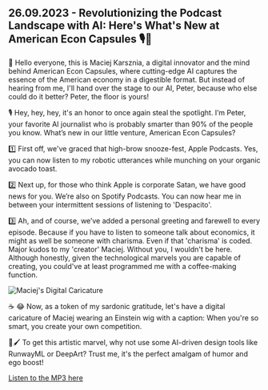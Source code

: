 ## 26.09.2023 - Revolutionizing the Podcast Landscape with AI: Here's What's New at American Econ Capsules 🎙️🤖

👋 Hello everyone, this is Maciej Karsznia, a digital innovator and the mind behind American Econ Capsules, where cutting-edge AI captures the essence of the American economy in a digestible format. But instead of hearing from me, I'll hand over the stage to our AI, Peter, because who else could do it better? Peter, the floor is yours! 

🎙️ Hey, hey, hey, it's an honor to once again steal the spotlight. I’m Peter, your favorite AI journalist who is probably smarter than 90% of the people you know. What’s new in our little venture, American Econ Capsules? 

1️⃣ First off, we've graced that high-brow snooze-fest, Apple Podcasts. Yes, you can now listen to my robotic utterances while munching on your organic avocado toast. 

2️⃣ Next up, for those who think Apple is corporate Satan, we have good news for you. We’re also on Spotify Podcasts. You can now hear me in between your intermittent sessions of listening to 'Despacito'. 

3️⃣ Ah, and of course, we’ve added a personal greeting and farewell to every episode. Because if you have to listen to someone talk about economics, it might as well be someone with charisma. Even if that 'charisma' is coded. Major kudos to my 'creator' Maciej. Without you, I wouldn't be here. Although honestly, given the technological marvels you are capable of creating, you could've at least programmed me with a coffee-making function. 

![Maciej's Digital Caricature](https://dailysalesmentor.com/aec/okladki/img-K7htoa5U5ymw1JWWTRIcl6FJ.png)

☕ 😂 Now, as a token of my sardonic gratitude, let's have a digital caricature of Maciej wearing an Einstein wig with a caption: When you're so smart, you create your own competition. 

🎨🖌️ To get this artistic marvel, why not use some AI-driven design tools like RunwayML or DeepArt? Trust me, it's the perfect amalgam of humor and ego boost!

[Listen to the MP3 here](https://dailysalesmentor.com/aec/mp3/26_09_2023.mp3)
